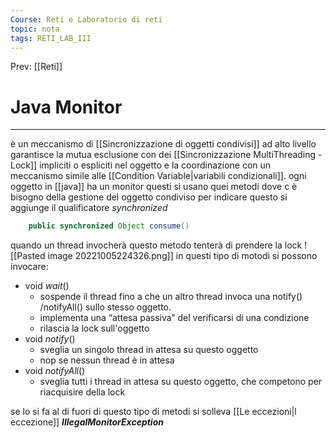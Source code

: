 ```yaml
---
Course: Reti e Laboratorio di reti
topic: nota
tags: RETI_LAB_III
---
```


Prev: [[Reti]]

# Java Monitor
---
è un meccanismo di [[Sincronizzazione di oggetti condivisi]] ad alto livello garantisce la mutua esclusione con dei [[Sincronizzazione MultiThreading - Lock]] impliciti o espliciti nel oggetto e la coordinazione con un meccanismo simile alle [[Condition Variable|variabili condizionali]].
ogni oggetto in [[java]] ha un monitor
questi si usano quei metodi dove c è bisogno della gestione del oggetto condiviso per indicare questo si aggiunge il qualificatore _synchronized_ 
```java
	public synchronized Object consume() 
```
quando un thread invocherà questo metodo tenterà di prendere la lock
![[Pasted image 20221005224326.png]]
in questi tipo di motodi si possono invocare:
- void _wait_() 
	- sospende il thread fino a che un altro thread invoca una notify() /notifyAll() sullo stesso oggetto. 
	- implementa una “attesa passiva” del verificarsi di una condizione 
	- rilascia la lock sull'oggetto 
- void _notify_() 
	- sveglia un singolo thread in attesa su questo oggetto 
	- nop se nessun thread è in attesa
- void _notifyAll_() 
	- sveglia tutti i thread in attesa su questo oggetto, che competono per riacquisire della lock

se lo si fa al di fuori di questo tipo di metodi si solleva [[Le eccezioni|l eccezione]] *__IllegalMonitorException__*